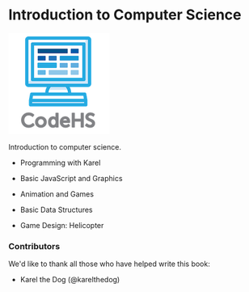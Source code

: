 # Introduction to Computer Science

![CodeHS](static/logo_name_small.png "CodeHS")

Introduction to computer science.

- Programming with Karel

- Basic JavaScript and Graphics

- Animation and Games

- Basic Data Structures

- Game Design: Helicopter


### Contributors
We'd like to thank all those who have helped write this book: 

- Karel the Dog (@karelthedog)
